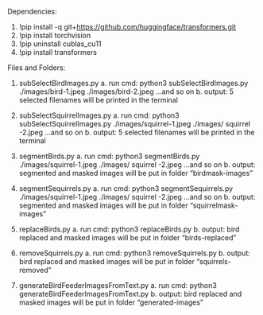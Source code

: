Dependencies:

1.	!pip install -q git+https://github.com/huggingface/transformers.git
2.	!pip install torchvision
3.	!pip uninstall cublas_cu11
4.	!pip install transformers

Files and Folders:
1.	subSelectBirdImages.py
a.	run cmd: python3 subSelectBirdImages.py ./images/bird-1.jpeg ./images/bird-2.jpeg …and so on
b.	output: 5 selected filenames will be printed in the terminal

2.	subSelectSquirrelImages.py
a.	run cmd: python3 subSelectSquirrelImages.py ./images/squirrel-1.jpeg ./images/ squirrel -2.jpeg …and so on
b.	output: 5 selected filenames will be printed in the terminal

3.	segmentBirds.py
a.	run cmd: python3 segmentBirds.py ./images/squirrel-1.jpeg ./images/ squirrel -2.jpeg …and so on
b.	output: segmented and masked images will be put in folder “birdmask-images”

4.	segmentSequirrels.py
a.	run cmd: python3 segmentSequirrels.py ./images/squirrel-1.jpeg ./images/ squirrel -2.jpeg …and so on
b.	output: segmented and masked images will be put in folder “squirrelmask-images”


5.	replaceBirds.py
a.	run cmd: python3 replaceBirds.py
b.	output: bird replaced and masked images will be put in folder “birds-replaced”

6.	removeSquirrels.py
a.	run cmd: python3 removeSquirrels.py
b.	output: bird replaced and masked images will be put in folder “squirrels-removed”

7.	generateBirdFeederImagesFromText.py
a.	run cmd: python3 generateBirdFeederImagesFromText.py
b.	output: bird replaced and masked images will be put in folder “generated-images”
